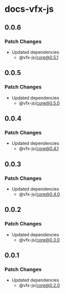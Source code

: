 # docs-vfx-js

## 0.0.6

### Patch Changes

-   Updated dependencies
    -   @vfx-js/core@0.5.1

## 0.0.5

### Patch Changes

-   Updated dependencies
    -   @vfx-js/core@0.5.0

## 0.0.4

### Patch Changes

-   Updated dependencies
    -   @vfx-js/core@0.4.1

## 0.0.3

### Patch Changes

-   Updated dependencies
    -   @vfx-js/core@0.4.0

## 0.0.2

### Patch Changes

-   Updated dependencies
    -   @vfx-js/core@0.3.0

## 0.0.1

### Patch Changes

-   Updated dependencies
    -   @vfx-js/core@0.2.0
